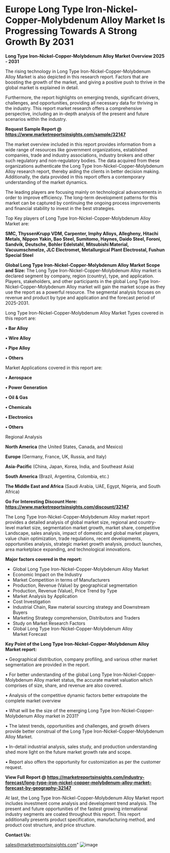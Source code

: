  # Europe Long Type Iron-Nickel-Copper-Molybdenum Alloy Market Is Progressing Towards A Strong Growth By 2031

<Strong> Long Type Iron-Nickel-Copper-Molybdenum Alloy Market Overview 2025 - 2031</strong>

The rising technology in Long Type Iron-Nickel-Copper-Molybdenum Alloy Market is also depicted in this research report. Factors that are boosting the growth of the market, and giving a positive push to thrive in the global market is explained in detail.

Furthermore, the report highlights on emerging trends, significant drivers, challenges, and opportunities, providing all necessary data for thriving in the industry. This report market research offers a comprehensive perspective, including an in-depth analysis of the present and future scenarios within the industry.

<strong>Request Sample Report @ <a href=https://www.marketreportsinsights.com/sample/32147>https://www.marketreportsinsights.com/sample/32147</a></strong>

The market overview included in this report provides information from a wide range of resources like government organizations, established companies, trade and industry associations, industry brokers and other such regulatory and non-regulatory bodies. The data acquired from these organizations authenticate the Long Type Iron-Nickel-Copper-Molybdenum Alloy research report, thereby aiding the clients in better decision making. Additionally, the data provided in this report offers a contemporary understanding of the market dynamics.

The leading players are focusing mainly on technological advancements in order to improve efficiency. The long-term development patterns for this market can be captured by continuing the ongoing process improvements and financial stability to invest in the best strategies.

Top Key players of Long Type Iron-Nickel-Copper-Molybdenum Alloy Market are:

<strong>SMC, ThyssenKrupp VDM, Carpenter, Imphy Alloys, Allegheny, Hitachi Metals, Nippon Yakin, Bao Steel, Sumitomo, Haynes, Daido Steel, Foroni, Sandvik, Deutsche, Bohler Edelstahl, Mitsubishi Material, Vacuumschmelze, JLC Electromet, Metallurgical Plant Electrostal, Fushun Special Steel</strong>

<strong><b>Global Long Type Iron-Nickel-Copper-Molybdenum Alloy Market Scope and Size:</b></strong>
The Long Type Iron-Nickel-Copper-Molybdenum Alloy market is declared segment by company, region (country), type, and application. Players, stakeholders, and other participants in the global Long Type Iron-Nickel-Copper-Molybdenum Alloy market will gain the market scope as they use the report as a powerful resource. The segmental analysis focuses on revenue and product by type and application and the forecast period of 2025-2031.

Long Type Iron-Nickel-Copper-Molybdenum Alloy Market Types covered in this report are:

<strong>• Bar Alloy

• Wire Alloy

• Pipe Alloy

• Others</strong>

Market Applications covered in this report are:

<strong>• Aerospace

• Power Generation

• Oil & Gas

• Chemicals

• Electronics

• Others</strong> 

Regional Analysis

<strong>North America</strong> (the United States, Canada, and Mexico)

<strong>Europe</strong> (Germany, France, UK, Russia, and Italy)

<strong>Asia-Pacific</strong> (China, Japan, Korea, India, and Southeast Asia)

<strong>South America</strong> (Brazil, Argentina, Colombia, etc.)

<strong>The Middle East and Africa</strong> (Saudi Arabia, UAE, Egypt, Nigeria, and South Africa)

<strong>Go For Interesting Discount Here: <a href=https://www.marketreportsinsights.com/discount/32147>https://www.marketreportsinsights.com/discount/32147</a></strong>

The Long Type Iron-Nickel-Copper-Molybdenum Alloy market report provides a detailed analysis of global market size, regional and country-level market size, segmentation market growth, market share, competitive Landscape, sales analysis, impact of domestic and global market players, value chain optimization, trade regulations, recent developments, opportunities analysis, strategic market growth analysis, product launches, area marketplace expanding, and technological innovations.

<strong><b>Major factors covered in the report:</b></strong>
<ul>
  <li>Global Long Type Iron-Nickel-Copper-Molybdenum Alloy Market </li>
  <li>Economic Impact on the Industry</li>
  <li>Market Competition in terms of Manufacturers</li>
  <li>Production, Revenue (Value) by geographical segmentation</li>
  <li>Production, Revenue (Value), Price Trend by Type</li>
  <li>Market Analysis by Application</li>
  <li>Cost Investigation</li>
  <li>Industrial Chain, Raw material sourcing strategy and Downstream Buyers</li>
  <li>Marketing Strategy comprehension, Distributors and Traders</li>
  <li>Study on Market Research Factors</li>
  <li>Global Long Type Iron-Nickel-Copper-Molybdenum Alloy Market Forecast</li>
</ul>

<strong><b>Key Point of the Long Type Iron-Nickel-Copper-Molybdenum Alloy Market report:</b></strong>

• Geographical distribution, company profiling, and various other market segmentation are provided in the report.

• For better understanding of the global Long Type Iron-Nickel-Copper-Molybdenum Alloy market status, the accurate market valuation which comprises of size, share, and revenue are also covered.

• Analysis of the competitive dynamic factors better extrapolate the complete market overview

• What will be the size of the emerging Long Type Iron-Nickel-Copper-Molybdenum Alloy market in 2031?

• The latest trends, opportunities and challenges, and growth drivers provide better construal of the Long Type Iron-Nickel-Copper-Molybdenum Alloy Market.

• In-detail industrial analysis, sales study, and production understanding shed more light on the future market growth rate and scope.

• Report also offers the opportunity for customization as per the customer request.

<strong><b>View Full Report @ <a href=https://marketreportsinsights.com/industry-forecast/long-type-iron-nickel-copper-molybdenum-alloy-market-forecast-by-geography-32147>https://marketreportsinsights.com/industry-forecast/long-type-iron-nickel-copper-molybdenum-alloy-market-forecast-by-geography-32147</a></b></strong>


At last, the Long Type Iron-Nickel-Copper-Molybdenum Alloy Market report includes investment come analysis and development trend analysis. The present and future opportunities of the fastest growing international industry segments are coated throughout this report. This report additionally presents product specification, manufacturing method, and product cost structure, and price structure.

<strong>Contact Us:</strong>

sales@marketreportsinsights.com"
![image](https://github.com/user-attachments/assets/f1729f1a-46cc-4734-91d8-ef758764731f)
